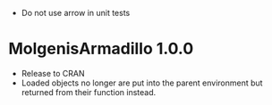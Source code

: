 * Do not use arrow in unit tests

# MolgenisArmadillo 1.0.0

* Release to CRAN
* Loaded objects no longer are put into the parent environment but
returned from their function instead.
